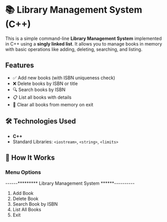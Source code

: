 # 📚 Library Management System (C++)

This is a simple command-line **Library Management System** implemented in C++ using a **singly linked list**. It allows you to manage books in memory with basic operations like adding, deleting, searching, and listing.



## Features

- ✅ Add new books (with ISBN uniqueness check)
- ❌ Delete books by ISBN or title
- 🔍 Search books by ISBN
- 📋 List all books with details
- 🧹 Clear all books from memory on exit



## 🛠️ Technologies Used

- **C++**
- Standard Libraries: `<iostream>`, `<string>`, `<limits>`



## 🧾 How It Works

### Menu Options


------********* Library Management System ******----------
1. Add Book
2. Delete Book
3. Search Book by ISBN
4. List All Books
5. Exit
